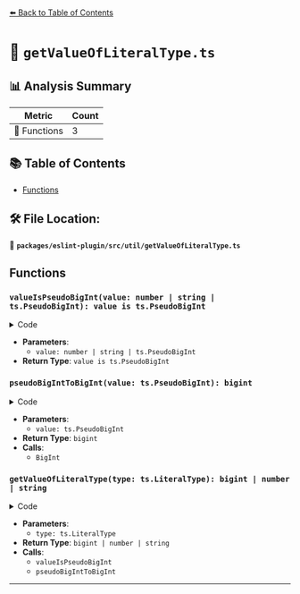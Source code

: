 [⬅️ Back to Table of Contents](../../../../index.md)

# 📄 `getValueOfLiteralType.ts`

## 📊 Analysis Summary

| Metric | Count |
|--------|-------|
| 🔧 Functions | 3 |

## 📚 Table of Contents

- [Functions](#functions)

## 🛠️ File Location:
📂 **`packages/eslint-plugin/src/util/getValueOfLiteralType.ts`**

## Functions

### `valueIsPseudoBigInt(value: number | string | ts.PseudoBigInt): value is ts.PseudoBigInt`

<details><summary>Code</summary>

```ts
(
  value: number | string | ts.PseudoBigInt,
): value is ts.PseudoBigInt => {
  return typeof value === 'object';
}
```
</details>

- **Parameters**:
  - `value: number | string | ts.PseudoBigInt`
- **Return Type**: `value is ts.PseudoBigInt`
### `pseudoBigIntToBigInt(value: ts.PseudoBigInt): bigint`

<details><summary>Code</summary>

```ts
(value: ts.PseudoBigInt): bigint => {
  return BigInt((value.negative ? '-' : '') + value.base10Value);
}
```
</details>

- **Parameters**:
  - `value: ts.PseudoBigInt`
- **Return Type**: `bigint`
- **Calls**:
  - `BigInt`
### `getValueOfLiteralType(type: ts.LiteralType): bigint | number | string`

<details><summary>Code</summary>

```ts
(
  type: ts.LiteralType,
): bigint | number | string => {
  if (valueIsPseudoBigInt(type.value)) {
    return pseudoBigIntToBigInt(type.value);
  }
  return type.value;
}
```
</details>

- **Parameters**:
  - `type: ts.LiteralType`
- **Return Type**: `bigint | number | string`
- **Calls**:
  - `valueIsPseudoBigInt`
  - `pseudoBigIntToBigInt`

---
